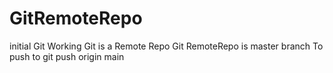 # GitRemoteRepo
initial Git Working
Git is a Remote Repo
Git RemoteRepo is master branch
To push to git push origin main
